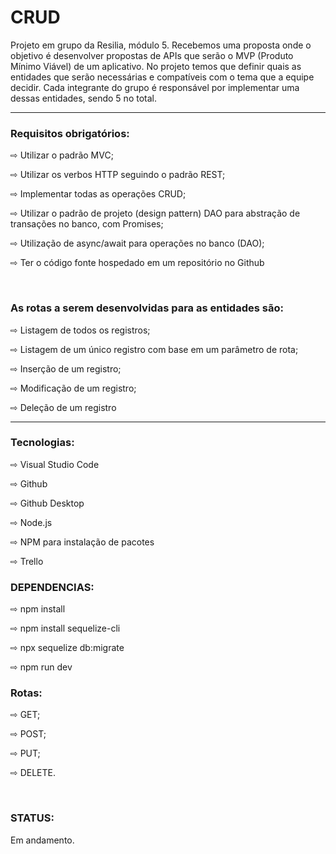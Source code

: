 <h1>CRUD</h1>
 
 
 
<p> Projeto em grupo da Resilia, módulo 5. Recebemos uma proposta onde o objetivo é desenvolver propostas de APIs que serão o MVP (Produto Mínimo Viável) de um aplicativo. No projeto temos que definir quais as entidades que serão necessárias e compatíveis com o tema que a equipe decidir. Cada integrante do grupo é responsável por implementar uma dessas entidades, sendo 5 no total. </p>

<hr>


<h3>Requisitos obrigatórios: </h3>

<p> ⇨ Utilizar o padrão MVC; </p>
<p> ⇨ Utilizar os verbos HTTP seguindo o padrão REST; </p>
<p> ⇨ Implementar todas as operações CRUD; </p>
<p> ⇨ Utilizar o padrão de projeto (design pattern) DAO para abstração de transações no banco, com Promises; </p>
<p> ⇨ Utilização de async/await para operações no banco (DAO); </p>
<p> ⇨ Ter o código fonte hospedado em um repositório no Github </p>

<br>

<h3> As rotas a serem desenvolvidas para as entidades são: </h3>
<p> ⇨ Listagem de todos os registros; </p>
<p> ⇨ Listagem de um único registro com base em um parâmetro de rota; </p>
<p> ⇨ Inserção de um registro; </p>
<p> ⇨ Modificação de um registro; </p>
<p> ⇨ Deleção de um registro</p>

<hr>

<h3>Tecnologias: </h3>
<p> ⇨ Visual Studio Code</p>
<p> ⇨ Github </p>
<p> ⇨ Github Desktop</p>
<p> ⇨ Node.js</p>
<p> ⇨ NPM para instalação de pacotes </p>
<p> ⇨ Trello </p>



 <h3> DEPENDENCIAS: </h3>
<p> ⇨ npm install </p>
<p> ⇨ npm install sequelize-cli</p>
<p> ⇨ npx sequelize db:migrate</p>
<p> ⇨ npm run dev</p>



<h3> Rotas: </h3>

<p> ⇨ GET; </p>
<p> ⇨ POST; </p>
<p> ⇨ PUT; </p>
<p> ⇨ DELETE.</p>
<br>
<h3> STATUS: </h3>

<p> Em andamento. </p>
